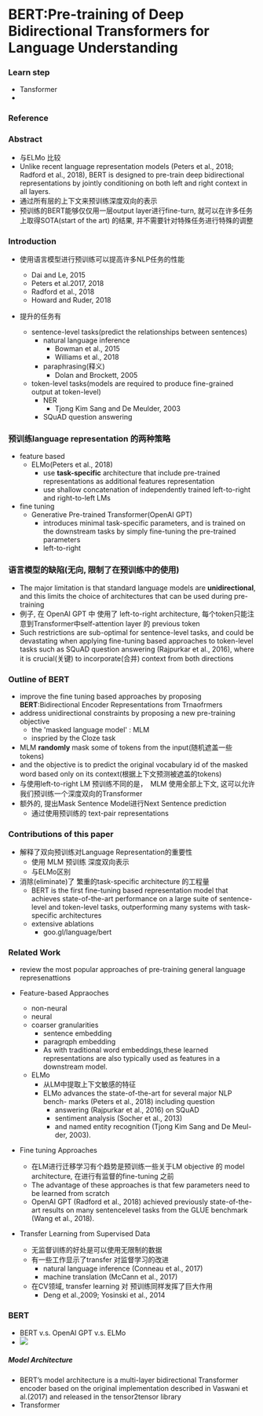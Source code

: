 # BERT:Pre-training of Deep Bidirectional Transformers for Language Understanding

### Learn step
+ Tansformer
+ 


### Reference


### Abstract
+ 与ELMo 比较
+ Unlike recent language representation models (Peters et al., 2018; Radford
et al., 2018), BERT is designed to pre-train deep bidirectional representations by jointly conditioning on both left and right context in all layers.
+ 通过所有层的上下文来预训练深度双向的表示
+ 预训练的BERT能够仅仅用一层output layer进行fine-turn, 就可以在许多任务上取得SOTA(start of the art) 的结果, 并不需要针对特殊任务进行特殊的调整


### Introduction
+ 使用语言模型进行预训练可以提高许多NLP任务的性能
	+ Dai and Le, 2015
	+ Peters et al.2017, 2018
	+ Radford et al., 2018
	+ Howard and Ruder, 2018

+ 提升的任务有
	+ sentence-level tasks(predict the relationships between sentences)
		+ natural language inference
			+ Bowman et al., 2015
			+ Williams et al., 2018
		+ paraphrasing(释义)
			+ Dolan and Brockett, 2005
	+ token-level tasks(models are required to produce fine-grained output at token-level)
		+ NER
			+ Tjong Kim Sang and De Meulder, 2003
		+ SQuAD question answering

### 预训练language representation 的两种策略
+ feature based
	+ ELMo(Peters et al., 2018)
		+ use **task-specific** architecture that include pre-trained representations as additional features representation
		+ use shallow concatenation of independently trained left-to-right and right-to-left LMs
+ fine tuning
	+ Generative Pre-trained Transformer(OpenAI GPT)
		+ introduces minimal task-specific parameters, and is trained on the
downstream tasks by simply fine-tuning the pre-trained parameters
		+ left-to-right

### 语言模型的缺陷(无向, 限制了在预训练中的使用)
+ The major limitation is that standard language models are **unidirectional**, and this limits the choice of architectures that can be used during pre-training
+ 例子, 在 OpenAI GPT 中 使用了 left-to-right architecture, 每个token只能注意到Transformer中self-attention layer 的 previous token
+ Such restrictions are sub-optimal for sentence-level tasks, and could be devastating when applying fine-tuning based approaches to token-level tasks such as SQuAD question answering (Rajpurkar et al., 2016), where it is crucial(关键) to incorporate(合并) context from both directions

### Outline of BERT
+ improve the fine tuning based approaches by proposing **BERT**:Bidirectional Encoder Representations from Trnaofrmers
+ address unidirectional constraints by proposing a new pre-training objective
	+ the 'masked language model' : MLM
	+ inspried by the Cloze task
+ MLM **randomly** mask some of tokens from the input(随机遮盖一些tokens)
+ and the objective is to predict the original vocabulary id of the masked word based only on its context(根据上下文预测被遮盖的tokens)
+ 与使用left-to-right LM 预训练不同的是，　MLM 使用全部上下文, 这可以允许我们预训练一个深度双向的Transformer
+ 额外的, 提出Mask Sentence Model进行Next Sentence prediction
	+ 通过使用预训练的 text-pair representations

### Contributions of this paper
+ 解释了双向预训练对Language Representation的重要性
	+ 使用 MLM 预训练 深度双向表示
	+ 与ELMo区别
+ 消除(eliminate)了 繁重的task-specific architecture 的工程量
	+ BERT is the first fine-tuning based representation model that achieves state-of-the-art performance on a large suite of sentence-level and token-level tasks, outperforming many systems with task-specific architectures
	+ extensive ablations
		+ goo.gl/language/bert

### Related Work
+ review the most popular approaches of pre-training general language represenattions
+ Feature-based Appraoches
	+ non-neural
	+ neural
	+ coarser granularities
		+ sentence embedding
		+ paragrqph embedding
		+ As with traditional word embeddings,these learned representations are also typically used as features in a downstream model.
	+ ELMo
		+ 从LM中提取上下文敏感的特征
		+ ELMo advances the state-of-the-art for several major NLP bench-
marks (Peters et al., 2018) including question 
			+ answering (Rajpurkar et al., 2016) on SQuAD
			+ sentiment analysis (Socher et al., 2013)
			+ and named entity recognition (Tjong Kim Sang and De Meul-
der, 2003).
+ Fine tuning Approaches
	+ 在LM进行迁移学习有个趋势是预训练一些关于LM objective 的 model architecture, 在进行有监督的fine-tuning 之前
	+ The advantage of these approaches is that few parameters need to be learned
from scratch
	+ OpenAI GPT (Radford et al., 2018) achieved previously state-of-the-art results on many sentencelevel tasks from the GLUE benchmark (Wang et al., 2018).

+ Transfer Learning from Supervised Data 
	+ 无监督训练的好处是可以使用无限制的数据
	+ 有一些工作显示了transfer 对监督学习的改进
		+ natural language inference (Conneau et al., 2017)
		+ machine translation (McCann et al., 2017)
	+ 在CV领域, transfer learning 对 预训练同样发挥了巨大作用
		+ Deng et al.,2009; Yosinski et al., 2014

### BERT
+ BERT v.s. OpenAI GPT v.s. ELMo
+ ![](https://github.com/Apollo2Mars/Knowledge/blob/master/Pictures/DR1.png)

##### Model Architecture
+ BERT’s model architecture is a multi-layer bidirectional Transformer encoder based on the original implementation described in Vaswani et al.(2017) and released in the tensor2tensor library
+ Transformer
